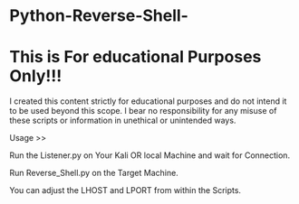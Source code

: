 # Python-Reverse-Shell- 
This is For educational Purposes Only!!! 
================================


I created this content strictly for educational purposes and do not intend it to be used beyond this scope.
I bear no responsibility for any misuse of these scripts or information in unethical or unintended ways. 


Usage >> 

Run the Listener.py on Your Kali OR local Machine and wait for Connection. 

Run Reverse_Shell.py on the Target Machine. 

You can adjust the LHOST and LPORT from within the Scripts. 
